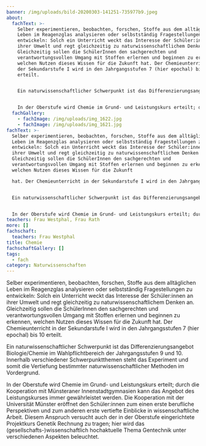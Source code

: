 ```yaml
---
banner: /img/uploads/bild-20200303-141251-735977b9.jpeg
about:
  fachText: >-
    Selber experimentieren, beobachten, forschen, Stoffe aus dem alltäglichen
    Leben im Reagenzglas analysieren oder selbstständig Fragestellungen zu
    entwickeln: Solch ein Unterricht weckt das Interesse der Schüler:innen an
    ihrer Umwelt und regt gleichzeitig zu naturwissenschaftlichem Denken an.
    Gleichzeitig sollen die SchülerInnen den sachgerechten und
    verantwortungsvollen Umgang mit Stoffen erlernen und beginnen zu erkennen,
    welchen Nutzen dieses Wissen für die Zukunft hat. Der Chemieunterricht in
    der Sekundarstufe I wird in den Jahrgangsstufen 7 (hier epochal) bis 10
    erteilt. 


    Ein naturwissenschaftlicher Schwerpunkt ist das Differenzierungsangebot Biologie/Chemie im Wahlpflichtbereich der Jahrgangsstufen 9 und 10. Innerhalb verschiedener Schwerpunktthemen steht das Experiment und somit die Vertiefung bestimmter naturwissenschaftlicher Methoden im Vordergrund.  


    In der Oberstufe wird Chemie im Grund- und Leistungskurs erteilt; durch die Kooperation mit Münsteraner Innenstadtgymnasien kann das Angebot des Leistungskurses immer gewährleistet werden. Die Kooperation mit der Universität Münster eröffnet den Schüler:innen zum einen erste berufliche Perspektiven und zum anderen erste vertiefte Einblicke in wissenschaftliche Arbeit. Diesem Anspruch versucht auch der in der Oberstufe eingerichtete Projektkurs Genetik Rechnung zu tragen; hier wird das (gesellschafts-)wissenschaftlich hochaktuelle Thema Gentechnik unter verschiedenen Aspekten beleuchtet.
  fachGallery:
    - fachImage: /img/uploads/img_1622.jpg
    - fachImage: /img/uploads/img_1621.jpg
fachText: >-
  Selber experimentieren, beobachten, forschen, Stoffe aus dem alltäglichen
  Leben im Reagenzglas analysieren oder selbstständig Fragestellungen zu
  entwickeln: Solch ein Unterricht weckt das Interesse der Schüler:innen an
  ihrer Umwelt und regt gleichzeitig zu naturwissenschaftlichem Denken an.
  Gleichzeitig sollen die SchülerInnen den sachgerechten und
  verantwortungsvollen Umgang mit Stoffen erlernen und beginnen zu erkennen,
  welchen Nutzen dieses Wissen für die Zukunft

  hat. Der Chemieunterricht in der Sekundarstufe I wird in den Jahrgangsstufen 7 (hier epochal) bis 10 erteilt.


  Ein naturwissenschaftlicher Schwerpunkt ist das Differenzierungsangebot Biologie/Chemie im Wahlpflichtbereich der Jahrgangsstufen 9 und 10. Innerhalb verschiedener Schwerpunktthemen steht das Experiment und somit die Vertiefung bestimmter naturwissenschaftlicher Methoden im Vordergrund.


  In der Oberstufe wird Chemie im Grund- und Leistungskurs erteilt; durch die Kooperation mit Münsteraner Innenstadtgymnasien kann das Angebot des Leistungskurses immer gewährleistet werden. Die Kooperation mit der Universität Münster eröffnet den Schüler:innen zum einen erste berufliche Perspektiven und zum anderen erste vertiefte Einblicke in wissenschaftliche Arbeit. Diesem Anspruch versucht auch der in der Oberstufe eingerichtete Projektkurs Genetik Rechnung zu tragen; hier wird das (gesellschafts-)wissenschaftlich hochaktuelle Thema Gentechnik unter verschiedenen Aspekten beleuchtet.
teachers: Frau Westphal, Frau Rath
more: []
fachschaft:
  teachers: Frau Westphal
title: Chemie
fachschaftGallery: []
tags:
  - fach
category: Naturwissenschaften
---
```

Selber experimentieren, beobachten, forschen, Stoffe aus dem alltäglichen Leben im Reagenzglas analysieren oder selbstständig Fragestellungen zu entwickeln: Solch ein Unterricht weckt das Interesse der Schüler:innen an ihrer Umwelt und regt gleichzeitig zu naturwissenschaftlichem Denken an. Gleichzeitig sollen die SchülerInnen den sachgerechten und verantwortungsvollen Umgang mit Stoffen erlernen und beginnen zu erkennen, welchen Nutzen dieses Wissen für die Zukunft hat. Der Chemieunterricht in der Sekundarstufe I wird in den Jahrgangsstufen 7 (hier epochal) bis 10 erteilt. 



Ein naturwissenschaftlicher Schwerpunkt ist das Differenzierungsangebot Biologie/Chemie im Wahlpflichtbereich der Jahrgangsstufen 9 und 10. Innerhalb verschiedener Schwerpunktthemen steht das Experiment und somit die Vertiefung bestimmter naturwissenschaftlicher Methoden im Vordergrund.  



In der Oberstufe wird Chemie im Grund- und Leistungskurs erteilt; durch die Kooperation mit Münsteraner Innenstadtgymnasien kann das Angebot des Leistungskurses immer gewährleistet werden. Die Kooperation mit der Universität Münster eröffnet den Schüler:innen zum einen erste berufliche Perspektiven und zum anderen erste vertiefte Einblicke in wissenschaftliche Arbeit. Diesem Anspruch versucht auch der in der Oberstufe eingerichtete Projektkurs Genetik Rechnung zu tragen; hier wird das (gesellschafts-)wissenschaftlich hochaktuelle Thema Gentechnik unter verschiedenen Aspekten beleuchtet.